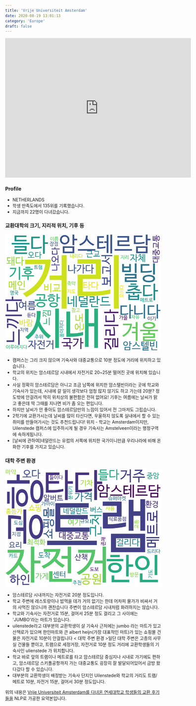 ```yaml
---
title: 'Vrije Universiteit Amsterdam'
date: 2020-08-19 13:01:13
category: 'Europe'
draft: false
---
```


<iframe
width="600"
height="450"
frameborder="0" style="border:0"
src="https://www.google.com/maps/embed/v1/place?key=AIzaSyC9e1AME-pVmWC4hBpFdu5S4dKzyepa3HQ&q=Vrije+Universiteit+Amsterdam&center=52.333756799999996,4.8657199&zoom=14" allowfullscreen>
</iframe>

### Profile

* NETHERLANDS
* 학생 만족도에서 135위를 기록했습니다.
* 지금까지 22명이 다녀갔습니다. 

### 교환대학의 크기, 지리적 위치, 기후 등

![gen_info-WordCloud](../univ_wordclouds_okt/gen_info/NL000012_gen_info_okt.png)

* 캠퍼스는 그리 크지 않으며 기숙사와 대중교통으로 10분 정도에 거리에 위치하고 있습니다.
* 학교의 위치는 암스테르담 시내에서 자전거로 20~25분 떨어진 곳에 위치해 있습니다.
* 사실 정확히 암스테르담은 아니고 조금 남쪽에 위치한 암스텔빈이라는 곳에 학교와 기숙사가 있는데, 시내에 갈 일이 생각보다 엄청 많지 않기도 하고 가는데 20분? 정도밖에 안걸려서 딱히 위치상의 불편함은 전혀 없어요! 기후는 여름에는 날씨가 맑고 좋은데 딱 그때를 지나면 비가 좀 오는 편입니다.
* 하지만 날씨가 안 좋아도 암스테르담만의 느낌이 있어서 전 그마저도 그립습니다.
* 2학기에 교환가시는데 날씨를 많이 타신다면, 우울하지 않도록 실내에서 할 수 있는 취미를 만들어가시는 것도 추천드립니다! 위치 - 학교는 Amsterdam이지만, Uilenstede 캠퍼스에 입주하시게 될 경우 기숙사는 Amstelveen이라는 행정구역에 속하게됩니다.
* [날씨에 관하여]네덜란드는 유럽의 서쪽에 위치한 국가이니만큼 우리나라에 비해 온화한 기후를 가지고 있습니다.


### 대학 주변 환경

![env_info-WordCloud](../univ_wordclouds_okt/env_info/NL000012_env_info_okt.png)

* 암스테르담 시내까지는 자전거로 20분 정도입니다.
* 학교 주변에 레스토랑이나 밥먹을 데가 거의 없기는 한데 어차피 물가가 비싸서 거의 사먹진 않으니까 괜찬습니다 주변이 암스테르담 시내처럼 화려하지는 않습니다.
* 학교와 기숙사는 자전거로 15분, 걸어서 25분 정도 걸리고 그 사이에는 'JUMBO'라는 마트가 있습니다.
* uilenstede라고 대부분의 교환학생이 살 기숙사 근처에는 jumbo 라는 마트가 있고 산책로가 있으며 한인마트와 큰 albert heijn(가장 대표적인 마트)가 있는 쇼핑몰 건물은 자전거로 10분이 안걸립니다 < 대학 주변 환경 >일단 대학 주변은 고층의 사무실 건물들 뿐이고, 트램으로 세정거장, 자전거로 10분 정도 거리에 교환학생들의 기숙사인 ulienstede 가 위치합니다.
* 학교 바로 앞의 트램이나 메트로를 타고 암스테르담 중심지나 시내로 가기에도 편하고, 암스테르담 스키폴공항까지 가는 대중교통도 굉장히 잘 발달되어있어서 금방 왔다갔다 할 수 있습니다.
* 대부분의 교환학생이 배정받는 기숙사 단지인 Uilenstede와 학교의 거리도 트램/메트로 10분, 자전거 15분, 걸어서 30분 정도입니다.


위의 내용은 [Vrije Universiteit Amsterdam를 다녀온 연세대학교 학생들의 교환 후기들을](http://oia.yonsei.ac.kr/partner/expReport.asp?ucode=NL000012&bgbn=A) NLP로 가공한 요약본입니다. 
